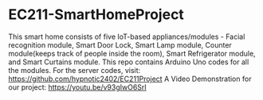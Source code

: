 # EC211-SmartHomeProject
This smart home consists of five IoT-based appliances/modules - Facial recognition module, Smart Door Lock, Smart Lamp module, Counter module(keeps track of people inside the room), Smart Refrigerator module, and Smart Curtains module.
This repo contains Arduino Uno codes for all the modules. For the server codes, visit: https://github.com/hypnotic2402/EC211Project A Video Demonstration for our project: https://youtu.be/v93gIwO6SrI 
